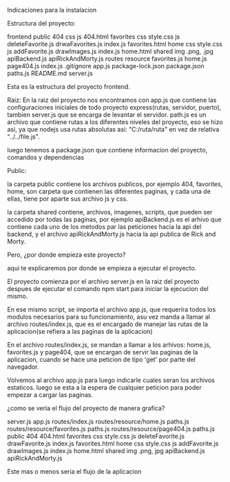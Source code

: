 Indicaciones para la instalacion 



Estructura del proyecto:

frontend 
        public
            404
                css
                js
                404.html
            favorites
                css
                    style.css
                js
                    deleteFavorite.js
                    drwaFavorites.js
                    index.js
                favorites.html
            home
                css
                    style.css
                js
                    addFavorite.js
                    drawImages.js
                    index.js
                home.html
            shared
                img
                    .png, .jpg
                apiBackend.js
                apiRickAndMorty.js
        routes
            resource
                favorites.js
                home.js
                page404.js
            index.js
    .gitignore
    app.js
    package-lock.json
    package.json
    paths.js
    README.md
    server.js

Esta es la estructura del proyecto frontend.

Raiz: 
En la raiz del proyecto nos encontramos con app.js que contiene las configuraciones iniciales de todo proyecto express(rutas, servidor, puerto), tambien server.js que se encarga de levantar el servidor. path.js es un archivo que contiene rutas a los diferentes niveles del proyecto, eso se hizo asi, ya que nodejs usa rutas absolutas asi: "C:/ruta/ruta" en vez de relativa "../../file.js".

luego tenemos a package.json que contiene informacion del proyecto, comandos y dependencias

Public:

la carpeta public contiene los archivos publicos, por ejemplo 404, favorites, home, son carpeta que contienen las diferentes paginas, y cada una de ellas, tiene por aparte sus archivo js y css.

la carpeta shared contiene, archivos, imagenes, scripts, que pueden ser accedido por todas las paginas, por ejemplo apiBackend.js es el arhivo que contiene cada uno de los metodos par las peticiones hacia la api del backend, y el archivo apiRickAndMorty.js hacia la api publica de Rick and Morty.


Pero, ¿por donde empieza este proyecto?

aqui te explicaremos por donde se empieza a ejecutar el proyecto.

El proyecto comienza por el archivo server.js en la raiz del proyecto despues de ejecutar el comando npm start para iniciar la ejecucion del mismo.

En ese mismo script, se importa el archivo app.js, que requerira todos los modulos necesarios para su funcionamiento, asu vez manda a llamar al archivo routes/index.js, que es el encargado de manejar las rutas de la aplicacion(se refiera a las paginas de la aplicacion)

En el archivo routes/index.js, se mandan a llamar a los arhivos: home.js, favorites.js y page404, que se encargan de servir las paginas de la aplicacion, cuando se hace una peticion de tipo 'get' por parte del navegador.

Volvemos al archivo app.js para luego indicarle cuales seran los archivos estaticos. luego se esta a la espera de cualquier peticion para poder empezar a cargar las paginas.

¿como se veria el flujo del proyecto de manera grafica?

server.js
    app.js
        routes/index.js
            routes/resource/home.js
                paths.js
            routes/resource/favorites.js
                paths.js
            routes/resource/page404.js
                paths.js
        public
            404
                404.html
            favorites
                css
                    style.css
                js
                    deleteFavorite.js
                    drawFavorite.js
                    index.js
                favorites.html
            home
                css
                    style.css
                js
                    addFavorite.js
                    drawImages.js
                    index.js
                home.html
            shared
                img
                    .png, jpg
                apiBackend.js
                apiRickAndMorty.js

Este mas o menos seria el flujo de la aplicacion

